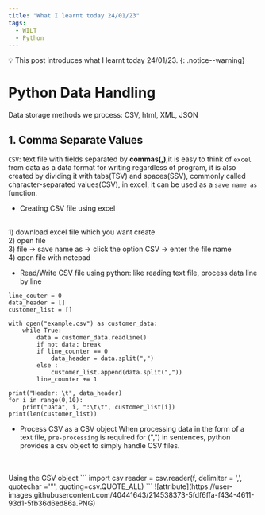 ```yaml
---
title: "What I learnt today 24/01/23"
tags:  
  - WILT
  - Python
---
```

💡 This post introduces what I learnt today 24/01/23.
{: .notice--warning}

# Python Data Handling
Data storage methods we process: CSV, html, XML, JSON
## 1. Comma Separate Values
`CSV`: text file with fields separated by **commas(,)**,it is easy to think of `excel` from data as a data format for writing regardless of program, it is also created by dividing it with tabs(TSV) and spaces(SSV), commonly called character-separated values(CSV), in excel, it can be used as a `save name as` function.
- Creating CSV file using excel
<br>
1) download excel file which you want create
<br>
2) open file
<br>
3) file -> save name as -> click the option CSV -> enter the file name
<br>
4) open file with notepad

- Read/Write CSV file using python: like reading text file, process data line by line

```
line_couter = 0
data_header = []
customer_list = []

with open("example.csv") as customer_data:
    while True:
        data = customer_data.readline()
        if not data: break
        if line_counter == 0
            data_header = data.split(",")
        else :
            customer_list.append(data.split(","))
        line_counter += 1

print("Header: \t", data_header)
for i in range(0,10):
    print("Data", i, ":\t\t", customer_list[i])
print(len(customer_list))
```

- Process CSV as a CSV object
When processing data in the form of a text file, `pre-processing` is required for (",") in sentences, python provides a csv object to simply handle CSV files.
<br>
<br>
Using the CSV object
```
import csv
reader = csv.reader(f, delimiter = ',', quotechar ='"', quoting=csv.QUOTE_ALL)
```
![attribute](https://user-images.githubusercontent.com/40441643/214538373-5fdf6ffa-f434-4611-93d1-5fb36d6ed86a.PNG)
